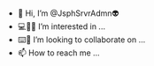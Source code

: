 - 👋 Hi, I’m @JsphSrvrAdmn👽
- 💻👨‍🔧 I’m interested in ...
- ⌨️🧠 I’m looking to collaborate on ...
- 📫 How to reach me ...

<!---
JsphSrvr/Admn👽 repository because its `README.md` (this file) appears on your GitHub profile.
You can click the Preview link to take a look at your changes.
--->
